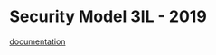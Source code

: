 # Security Model 3IL - 2019

[documentation](https://github.com/flavien-perier/securityModel3IL/tree/master/documentation)